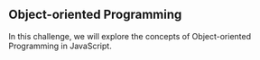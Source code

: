 ## Object-oriented Programming
In this challenge, we will explore the concepts of Object-oriented Programming in JavaScript.